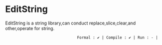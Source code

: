 # EditString
EditString is a string library,can conduct replace,slice,clear,and other,operate for string.

                                    Formal : ✔ | Compile : ✔ | Run : - |
